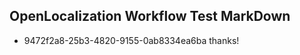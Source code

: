 ## OpenLocalization Workflow Test MarkDown
* 9472f2a8-25b3-4820-9155-0ab8334ea6ba thanks!

<!--HONumber=Sep16_HO2-->


